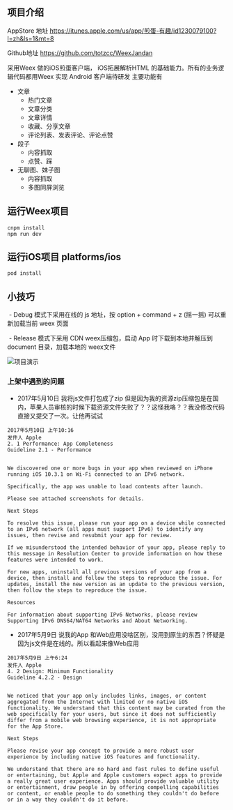 ## 项目介绍
AppStore 地址
https://itunes.apple.com/us/app/煎蛋-有趣/id1230079100?l=zh&ls=1&mt=8

Github地址
https://github.com/totzcc/WeexJandan

采用Weex 做的iOS煎蛋客户端，
iOS拓展解析HTML 的基础能力。所有的业务逻辑代码都用Weex 实现
Android 客户端待研发
主要功能有
  - 文章
    - 热门文章
    - 文章分类
    - 文章详情
    - 收藏、分享文章
    - 评论列表、发表评论、评论点赞
  - 段子
    - 内容抓取
    - 点赞、踩
  - 无聊图、妹子图
    - 内容抓取
    - 多图同屏浏览

## 运行Weex项目

```
cnpm install
npm run dev
```

## 运行iOS项目 platforms/ios

```
pod install
```

## 小技巧
  - Debug 模式下采用在线的 js 地址，按 option + command + z (摇一摇) 可以重新加载当前 weex 页面
  
  - Release 模式下采用 CDN weex压缩包，启动 App 时下载到本地并解压到 document 目录，加载本地的 weex文件

![项目演示](http://i2.muimg.com/588926/68762976de9614db.gif)





### 上架中遇到的问题
- 2017年5月10日 我将js文件打包成了zip 但是因为我的资源zip压缩包是在国内，苹果人员审核的时候下载资源文件失败了？？这怪我咯？？我没修改代码直接又提交了一次。让他再试试

```
2017年5月10日 上午10:16
发件人 Apple
2. 1 Performance: App Completeness
Guideline 2.1 - Performance


We discovered one or more bugs in your app when reviewed on iPhone running iOS 10.3.1 on Wi-Fi connected to an IPv6 network.

Specifically, the app was unable to load contents after launch.

Please see attached screenshots for details.

Next Steps

To resolve this issue, please run your app on a device while connected to an IPv6 network (all apps must support IPv6) to identify any issues, then revise and resubmit your app for review.

If we misunderstood the intended behavior of your app, please reply to this message in Resolution Center to provide information on how these features were intended to work.

For new apps, uninstall all previous versions of your app from a device, then install and follow the steps to reproduce the issue. For updates, install the new version as an update to the previous version, then follow the steps to reproduce the issue.

Resources

For information about supporting IPv6 Networks, please review Supporting IPv6 DNS64/NAT64 Networks and About Networking.

```

- 2017年5月9日 说我的App 和Web应用没啥区别，没用到原生的东西？怀疑是因为js文件是在线的。所以看起来像Web应用

```
2017年5月9日 上午6:24
发件人 Apple
4. 2 Design: Minimum Functionality
Guideline 4.2.2 - Design


We noticed that your app only includes links, images, or content aggregated from the Internet with limited or no native iOS functionality. We understand that this content may be curated from the web specifically for your users, but since it does not sufficiently differ from a mobile web browsing experience, it is not appropriate for the App Store.

Next Steps

Please revise your app concept to provide a more robust user experience by including native iOS features and functionality.

We understand that there are no hard and fast rules to define useful or entertaining, but Apple and Apple customers expect apps to provide a really great user experience. Apps should provide valuable utility or entertainment, draw people in by offering compelling capabilities or content, or enable people to do something they couldn't do before or in a way they couldn't do it before.


```
